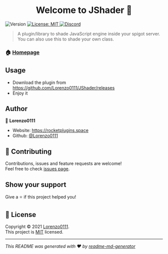 <h1 align="center">Welcome to JShader 👋</h1>
<p>
  <img alt="Version" src="https://img.shields.io/github/v/release/Lorenzo0111/JShader" />
  <a href="https://github.com/Lorenzo0111/RocketPlaceholders/blob/master/LICENSE" target="_blank">
    <img alt="License: MIT" src="https://img.shields.io/badge/License-MIT-yellow.svg" />
  </a>
  <a href="https://discord.io/RocketPlugins" target="_blank">
    <img alt="Discord" src="https://img.shields.io/discord/737993529795674182?label=Discord" />
  </a>
</p>

>  A plugin/library to shade JavaScript engine inside your spigot server. You can also use this to shade your own class.

### 🏠 [Homepage](https://github.com/Lorenzo0111/JShader)

## Usage

- Download the plugin from https://github.com/Lorenzo0111/JShader/releases
- Enjoy it

## Author

👤 **Lorenzo0111**

* Website: https://rocketplugins.space
* Github: [@Lorenzo0111](https://github.com/Lorenzo0111)

## 🤝 Contributing

Contributions, issues and feature requests are welcome!<br />Feel free to check [issues page](https://github.com/Lorenzo0111/RocketPlaceholders/issues).

## Show your support

Give a ⭐️ if this project helped you!

## 📝 License

Copyright © 2021 [Lorenzo0111](https://github.com/Lorenzo0111).<br />
This project is [MIT](https://github.com/Lorenzo0111/JShader/blob/master/LICENSE) licensed.

***
_This README was generated with ❤️ by [readme-md-generator](https://github.com/kefranabg/readme-md-generator)_
